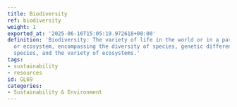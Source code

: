 ```yaml
---
title: Biodiversity
ref: biodiversity
weight: 1
exported_at: '2025-06-16T15:05:19.972618+00:00'
definition: 'Biodiversity: The variety of life in the world or in a particular habitat
  or ecosystem, encompassing the diversity of species, genetic differences within
  species, and the variety of ecosystems.'
tags:
- sustainability
- resources
id: GL69
categories:
- Sustainability & Environment
---
```


